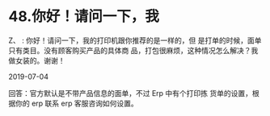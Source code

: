 # 48.你好！请问一下，我

Z、 : 你好！请问一下，我的打印机跟你推荐的是一样的，但 是打单的时候，面单只有类目。没有顾客购买产品的具体商 品，打包很麻烦，这种情况怎么解决？我做女装的。谢谢！

2019-07-04

回答：官方默认是不带产品信息的面单，不过 Erp 中有个打印拣 货单的设置，根据你的 erp 联系 erp 客服咨询如何设置。